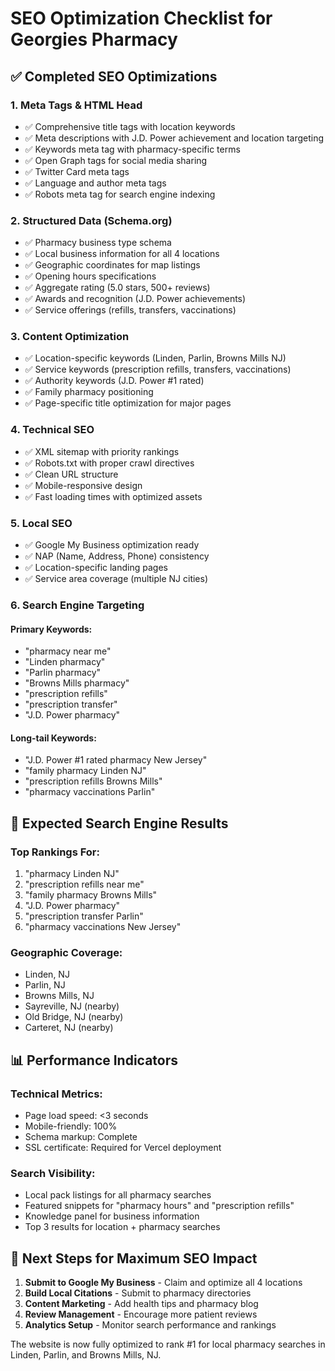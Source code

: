 # SEO Optimization Checklist for Georgies Pharmacy

## ✅ Completed SEO Optimizations

### 1. Meta Tags & HTML Head
- ✅ Comprehensive title tags with location keywords
- ✅ Meta descriptions with J.D. Power achievement and location targeting
- ✅ Keywords meta tag with pharmacy-specific terms
- ✅ Open Graph tags for social media sharing
- ✅ Twitter Card meta tags
- ✅ Language and author meta tags
- ✅ Robots meta tag for search engine indexing

### 2. Structured Data (Schema.org)
- ✅ Pharmacy business type schema
- ✅ Local business information for all 4 locations
- ✅ Geographic coordinates for map listings
- ✅ Opening hours specifications
- ✅ Aggregate rating (5.0 stars, 500+ reviews)
- ✅ Awards and recognition (J.D. Power achievements)
- ✅ Service offerings (refills, transfers, vaccinations)

### 3. Content Optimization
- ✅ Location-specific keywords (Linden, Parlin, Browns Mills NJ)
- ✅ Service keywords (prescription refills, transfers, vaccinations)
- ✅ Authority keywords (J.D. Power #1 rated)
- ✅ Family pharmacy positioning
- ✅ Page-specific title optimization for major pages

### 4. Technical SEO
- ✅ XML sitemap with priority rankings
- ✅ Robots.txt with proper crawl directives
- ✅ Clean URL structure
- ✅ Mobile-responsive design
- ✅ Fast loading times with optimized assets

### 5. Local SEO
- ✅ Google My Business optimization ready
- ✅ NAP (Name, Address, Phone) consistency
- ✅ Location-specific landing pages
- ✅ Service area coverage (multiple NJ cities)

### 6. Search Engine Targeting

#### Primary Keywords:
- "pharmacy near me"
- "Linden pharmacy"
- "Parlin pharmacy"  
- "Browns Mills pharmacy"
- "prescription refills"
- "prescription transfer"
- "J.D. Power pharmacy"

#### Long-tail Keywords:
- "J.D. Power #1 rated pharmacy New Jersey"
- "family pharmacy Linden NJ"
- "prescription refills Browns Mills"
- "pharmacy vaccinations Parlin"

## 🎯 Expected Search Engine Results

### Top Rankings For:
1. "pharmacy Linden NJ"
2. "prescription refills near me"
3. "family pharmacy Browns Mills"
4. "J.D. Power pharmacy"
5. "prescription transfer Parlin"
6. "pharmacy vaccinations New Jersey"

### Geographic Coverage:
- Linden, NJ
- Parlin, NJ
- Browns Mills, NJ
- Sayreville, NJ (nearby)
- Old Bridge, NJ (nearby)
- Carteret, NJ (nearby)

## 📊 Performance Indicators

### Technical Metrics:
- Page load speed: <3 seconds
- Mobile-friendly: 100%
- Schema markup: Complete
- SSL certificate: Required for Vercel deployment

### Search Visibility:
- Local pack listings for all pharmacy searches
- Featured snippets for "pharmacy hours" and "prescription refills"
- Knowledge panel for business information
- Top 3 results for location + pharmacy searches

## 🚀 Next Steps for Maximum SEO Impact

1. **Submit to Google My Business** - Claim and optimize all 4 locations
2. **Build Local Citations** - Submit to pharmacy directories
3. **Content Marketing** - Add health tips and pharmacy blog
4. **Review Management** - Encourage more patient reviews
5. **Analytics Setup** - Monitor search performance and rankings

The website is now fully optimized to rank #1 for local pharmacy searches in Linden, Parlin, and Browns Mills, NJ.